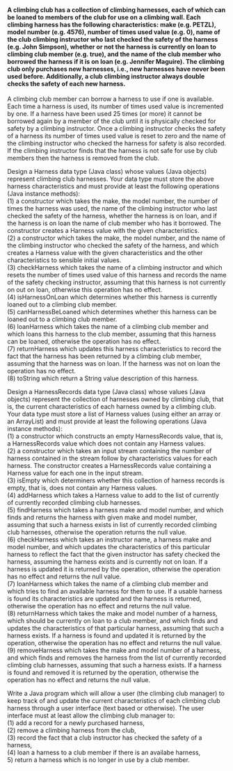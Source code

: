 #### A climbing club has a collection of climbing harnesses, each of which can be loaned to members of the club for use on a climbing wall. Each climbing harness has the following characteristics: make (e.g. PETZL), model number (e.g. 4576), number of times used value (e.g. 0), name of the club climbing instructor who last checked the safety of the harness (e.g. John Simpson), whether or not the harness is currently on loan to climbing club member (e.g. true), and the name of the club member who borrowed the harness if it is on loan (e.g. Jennifer Maguire). The climbing club only purchases new harnesses, i.e., new harnesses have never been used before. Additionally, a club climbing instructor always double checks the safety of each new harness.</br>

A climbing club member can borrow a harness to use if one is available. Each time a harness is used, its number of times used value is incremented by one. If a harness have been used 25 times (or more) it cannot be borrowed again by a member of the club until it is physically checked for safety by a climbing instructor. Once a climbing instructor checks the safety of a harness its number of times used value is reset to zero and the name of the climbing instructor who checked the harness for safety is also recorded. If the climbing instructor finds that the harness is not safe for use by club members then the harness is removed from the club.</br>

Design a Harness data type (Java class) whose values (Java objects) represent climbing club harnesses. Your data type must store the above harness characteristics and must provide at least the following operations (Java instance methods):</br>
(1) a constructor which takes the make, the model number, the number of times the harness was used, the name of the climbing instructor who last checked the safety of the harness, whether the harness is on loan, and if the harness is on loan the name of club member who has it borrowed. The constructor creates a Harness value with the given characteristics.</br>
(2) a constructor which takes the make, the model number, and the name of the climbing instructor who checked the safety of the harness, and which creates a Harness value with the given characteristics and the other characteristics to sensible initial values.  </br>
(3) checkHarness which takes the name of a climbing instructor and which resets the number of times used value of this harness and records the name of the safety checking instructor, assuming that this harness is not currently on out on loan, otherwise this operation has no effect.</br>
(4) isHarnessOnLoan which determines whether this harness is currently loaned out to a climbing club member.</br>
(5) canHarnessBeLoaned which determines whether this harness can be loaned out to a climbing club member.</br>
(6) loanHarness which takes the name of a climbing club member and which loans this harness to the club member, assuming that this harness can be loaned, otherwise the operation has no effect.  </br>
(7) returnHarness which updates this harness characteristics to record the fact that the harness has been returned by a climbing club member, assuming that the harness was on loan. If the harness was not on loan the operation has no effect.</br>
(8) toString which return a String value description of this harness.</br>

Design a HarnessRecords data type (Java class) whose values (Java objects) represent the collection of harnesses owned by climbing club, that is, the current characteristics of each harness owned by a climbing club. Your data type must store a list of Harness values (using either an array or an ArrayList) and must provide at least the following operations (Java instance methods):</br>
(1) a constructor which constructs an empty HarnessRecords value, that is, a HarnessRecords value which does not contain any Harness values.</br>
(2) a constructor which takes an input stream containing the number of harness contained in the stream follow by characteristics values for each harness. The constructor creates a HarnessRecords value containing a Harness value for each one in the input stream.</br>
(3) isEmpty which determiners whether this collection of harness records is empty,  that is, does not contain any Harness values.</br>
(4) addHarness which takes a Harness value to add to the list of currently of currently recorded climbing club harnesses.</br>
(5) findHarness which takes a harness make and model number, and which finds and returns the harness with given make and model number, assuming that such a harness exists in list of currently recorded climbing club harnesses, otherwise the operation returns the null value.</br>
(6) checkHarness which takes an instructor name, a harness make and model number, and which updates the characteristics of this particular harness to reflect the fact that the given instructor has safety checked the harness, assuming the harness exists and is currently not on loan. If a harness is updated it is returned by the operation, otherwise the operation has no effect and      returns the null value.</br>
(7) loanHarness which takes the name of a climbing club member and which tries to find an available harness for them to use. If a usable harness is found its characteristics are updated and the harness is returned, otherwise the operation has no effect and returns the null value.</br>
(8) returnHarness which takes the make and model number of a harness, which should be currently on loan to a club member, and which finds and updates the  characteristics of that particular harness, assuming that such a harness exists. If a harness is found and updated it is returned by the operation,  otherwise the operation has no effect and returns the null value.</br>
(9) removeHarness which takes the make and model number of a harness, and which finds and removes the harness from the list of currently recorded climbing club harnesses, assuming that such a harness exists. If a harness is found and removed it is returned by the operation, otherwise the operation has no effect and returns the null value.</br>

Write a Java program which will allow a user (the climbing club manager) to keep track of and update the current characteristics of each climbing club harness through a user interface (text based or otherwise). The user interface must at least allow the climbing club manager to:</br>
(1) add a record for a newly purchased harness,</br>
(2) remove a climbing harness from the club,</br>
(3) record the fact that a club instructor has checked the safety of a harness,</br>
(4) loan a harness to a club member if there is an availabe harness,  </br>
5) return a harness which is no longer in use by a club member.</br>
